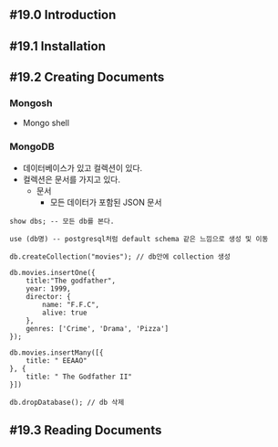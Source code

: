 ## #19.0 Introduction

## #19.1 Installation

## #19.2 Creating Documents

### Mongosh
- Mongo shell

### MongoDB
- 데이터베이스가 있고 컬렉션이 있다.
- 컬렉션은 문서를 가지고 있다.
	- 문서
		- 모든 데이터가 포함된 JSON 문서

```mongodb
show dbs; -- 모든 db를 본다.

use (db명) -- postgresql처럼 default schema 같은 느낌으로 생성 및 이동

db.createCollection("movies"); // db안에 collection 생성  
  
db.movies.insertOne({  
    title:"The godfather",  
    year: 1999,  
    director: {  
        name: "F.F.C",  
        alive: true  
    },  
    genres: ['Crime', 'Drama', 'Pizza']  
});  
  
db.movies.insertMany([{  
    title: " EEAAO"  
}, {  
    title: " The Godfather II"  
}])  
  
db.dropDatabase(); // db 삭제
```

## #19.3 Reading Documents